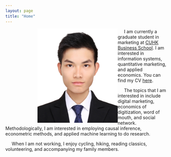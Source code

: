```yaml
---
layout: page
title: "Home"
---
```


<img src='assets/JingweiDaiPic.png' style='float:left; width:250px; height:400 px; padding-left:100px'/>


&nbsp;&nbsp;&nbsp;&nbsp; I am currently a graduate student in marketing at [CUHK Business School](https://www.bschool.cuhk.edu.hk/). I am interested in information systems, quantitative marketing, and applied economics. You can find my CV [here](https://drive.google.com/file/d/1P2ohtDo4jH8DBWChhW9Xys2WQNjoBYWR/view?usp=sharing).

&nbsp;&nbsp;&nbsp;&nbsp; The topics that I am interested in include digital marketing, economics of digitization, word of mouth, and social network. Methodologically, I am interested in employing causal inference, econometric methods, and applied machine learning to do research.

&nbsp;&nbsp;&nbsp;&nbsp; When I am not working, I enjoy cycling, hiking, reading classics, volunteering, and accompanying my family members.
